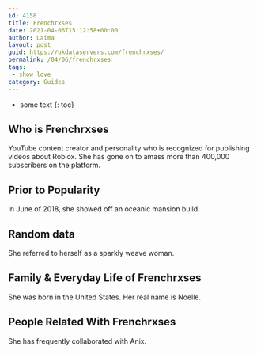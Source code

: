 ```yaml
---
id: 4158
title: Frenchrxses
date: 2021-04-06T15:12:58+00:00
author: Laima
layout: post
guid: https://ukdataservers.com/frenchrxses/
permalink: /04/06/frenchrxses
tags:
 - show love
category: Guides
---
```


* some text
{: toc}


## Who is Frenchrxses
                  
                  
                  
YouTube content creator and personality who is recognized for publishing videos about Roblox. She has gone on to amass more than 400,000 subscribers on the platform.
                  
              
            
              
            
                
                
                
## Prior to Popularity
                  
                  
                  
In June of 2018, she showed off an oceanic mansion build.
                  
              
            
              
            
                
                
                
## Random data
                  
                  
                  
She referred to herself as a sparkly weave woman.
                  
              
            
              
            
                
                
                
## Family & Everyday Life of Frenchrxses
                  
                  
                  
She was born in the United States. Her real name is Noelle.
                  
              
            
              
            
                
                
                
## People Related With Frenchrxses
                  
                  
                  
She has frequently collaborated with Anix.
                  
              
            
              
            
                
              
            
              
              
            
            
              
            
          
          
          